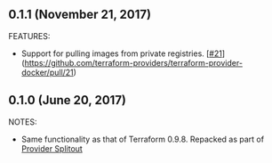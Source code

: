 ## 0.1.1 (November 21, 2017)

FEATURES:
* Support for pulling images from private registries. [[#21](https://github.com/terraform-providers/terraform-provider-docker/issues/21)](https://github.com/terraform-providers/terraform-provider-docker/pull/21)

## 0.1.0 (June 20, 2017)

NOTES:

* Same functionality as that of Terraform 0.9.8. Repacked as part of [Provider Splitout](https://www.hashicorp.com/blog/upcoming-provider-changes-in-terraform-0-10/)
